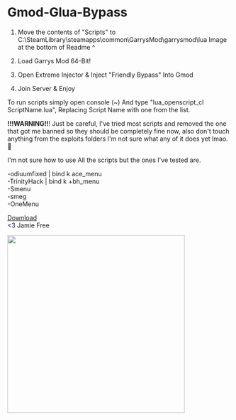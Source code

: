# Gmod-Glua-Bypass
 
 1. Move the contents of "Scripts" to C:\SteamLibrary\steamapps\common\GarrysMod\garrysmod\lua
 Image at the bottom of Readme ^

2. Load Garrys Mod 64-Bit!
3. Open Extreme Injector & Inject "Friendly Bypass" Into Gmod
4. Join Server & Enjoy


To run scripts simply open console (~) And type "lua_openscript_cl ScriptName.lua", Replacing Script Name with one from the list.
   
**!!!WARNING!!**! Just be careful, I've tried most scripts and removed the one that got me banned so they should be completely fine now, also don't touch anything from the exploits folders I'm not sure what any of it does yet lmao. 🤡


I'm not sure how to use All the scripts but the ones I've tested are.

-odiuumfixed  | bind k ace_menu  
-TrinityHack | bind k +bh_menu  
-Smenu  
-smeg  
-OneMenu

[Download](https://github.com/Happy-Feet42/Gmod-Glua-Bypass/archive/main.zip)  
<3 Jamie Free

<img src="https://i.imgur.com/tw6dlcZ.png" width="400">

